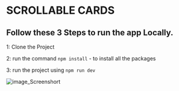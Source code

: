 # SCROLLABLE CARDS

## Follow these 3 Steps to run the app Locally. 

1: Clone the Project 

2: run the command    `npm install`  - to install all the packages
   
3: run the project using   `npm run dev`


![image_Screenshort](https://github.com/itsAakanksha/MAP_Frontend_Challenge_01/assets/114028653/233085a9-c49e-43a6-ae6c-623f87fd0870)

